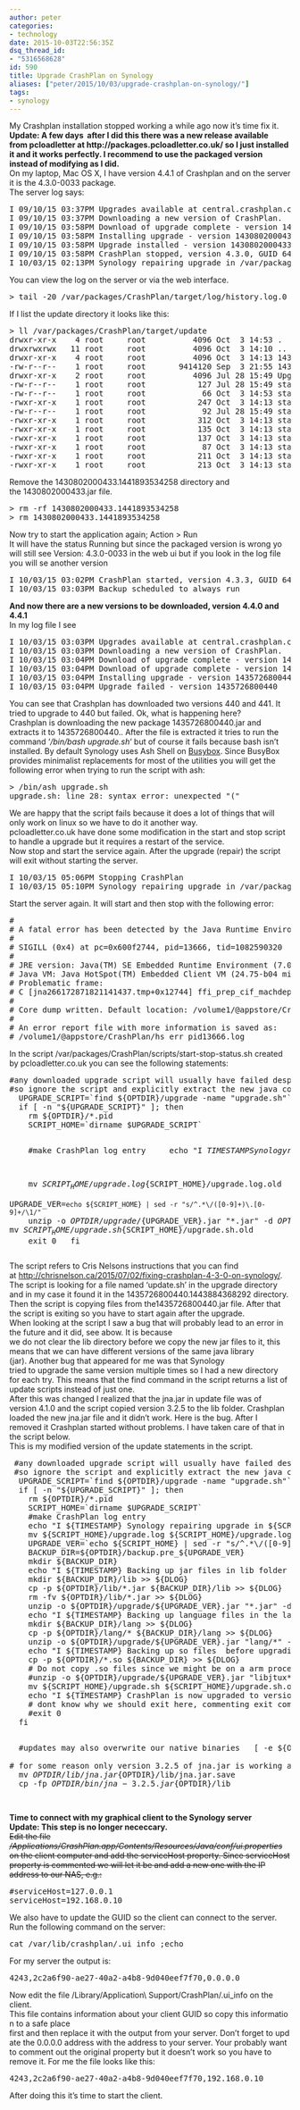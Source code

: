 ```yaml
---
author: peter
categories:
- technology
date: 2015-10-03T22:56:35Z
dsq_thread_id:
- "5316568628"
id: 590
title: Upgrade CrashPlan on Synology
aliases: ["peter/2015/10/03/upgrade-crashplan-on-synology/"]
tags:
- synology
---
```


<div>
  My Crashplan installation stopped working a while ago now it’s time fix it.
</div>

<div>
</div>

<div>
  <strong>Update: A few days  after I did this there was a new release available from pcloadletter at http://packages.pcloadletter.co.uk/ so I just installed it and it works perfectly. I recommend to use the packaged version instead of modifying as I did.</strong>
</div>

<div>
</div>

<div>
  On my laptop, Mac OS X, I have version 4.4.1 of Crashplan and on the server it is the 4.3.0-0033 package.
</div>

<div>
</div>

<div>
  The server log says:
</div>

<div>
  <pre class="brush: plain; title: ; notranslate" title="">
I 09/10/15 03:37PM Upgrades available at central.crashplan.com:443
I 09/10/15 03:37PM Downloading a new version of CrashPlan.
I 09/10/15 03:58PM Download of upgrade complete - version 1430802000433.
I 09/10/15 03:58PM Installing upgrade - version 1430802000433
I 09/10/15 03:58PM Upgrade installed - version 1430802000433
I 09/10/15 03:58PM CrashPlan stopped, version 4.3.0, GUID 646867822750203914
I 10/03/15 02:13PM Synology repairing upgrade in /var/packages/CrashPlan/target/upgrade/1430802000433.1441893534258
</pre>
</div>

<div>
</div>

<div>
  You can view the log on the server or via the web interface.
</div>

<div>
  <pre class="brush: plain; title: ; notranslate" title="">
&gt; tail -20 /var/packages/CrashPlan/target/log/history.log.0
</pre>
</div>

<div>
  If I list the update directory it looks like this:
</div>

<div>
  <pre class="brush: plain; title: ; notranslate" title="">
&gt; ll /var/packages/CrashPlan/target/update
drwxr-xr-x    4 root     root          4096 Oct  3 14:53 .
drwxrwxrwx   11 root     root          4096 Oct  3 14:10 ..
drwxr-xr-x    4 root     root          4096 Oct  3 14:13 1430802000433.1441893534258
-rw-r--r--    1 root     root       9414120 Sep  3 21:55 1430802000433.jar
drwxr-xr-x    2 root     root          4096 Jul 28 15:49 UpgradeUI
-rw-r--r--    1 root     root           127 Jul 28 15:49 start.bat
-rw-r--r--    1 root     root            66 Oct  3 14:53 start.log
-rwxr-xr-x    1 root     root           247 Oct  3 14:13 start.sh
-rw-r--r--    1 root     root            92 Jul 28 15:49 startDesktop.bat
-rwxr-xr-x    1 root     root           312 Oct  3 14:13 startDesktop.sh
-rwxr-xr-x    1 root     root           135 Oct  3 14:13 startDesktopLinux.sh
-rwxr-xr-x    1 root     root           137 Oct  3 14:13 startDesktopSolaris.sh
-rwxr-xr-x    1 root     root            87 Oct  3 14:13 startFirst.sh
-rwxr-xr-x    1 root     root           211 Oct  3 14:13 startLinux.sh
-rwxr-xr-x    1 root     root           213 Oct  3 14:13 startSolaris.sh
</pre>
</div>

<div>
</div>

<div>
  Remove the 1430802000433.1441893534258 directory and the 1430802000433.jar file.
</div>

<div>
  <pre class="brush: plain; title: ; notranslate" title="">
&gt; rm -rf 1430802000433.1441893534258
&gt; rm 1430802000433.1441893534258
</pre>
</div>

<div>
</div>

<div>
  Now try to start the application again; Action > Run
</div>

<div>
  It will have the status Running but since the packaged version is wrong yo will still see Version: 4.3.0-0033 in the web ui but if you look in the log file you will se another version
</div>

<div>
  <pre class="brush: plain; title: ; notranslate" title="">
I 10/03/15 03:02PM CrashPlan started, version 4.3.3, GUID 646867822750203914
I 10/03/15 03:03PM Backup scheduled to always run
</pre>
</div>

<div>
</div>

<div>
  <b>And now there are a new versions to be downloaded, version 4.4.0 and 4.4.1</b>
</div>

<div>
  In my log file I see
</div>

<div>
  <pre class="brush: plain; title: ; notranslate" title="">
I 10/03/15 03:03PM Upgrades available at central.crashplan.com:443
I 10/03/15 03:03PM Downloading a new version of CrashPlan.
I 10/03/15 03:04PM Download of upgrade complete - version 1435726800440.
I 10/03/15 03:04PM Download of upgrade complete - version 1435726800441.
I 10/03/15 03:04PM Installing upgrade - version 1435726800440
I 10/03/15 03:04PM Upgrade failed - version 1435726800440
</pre>
  
  <p>
    You can see that Crashplan has downloaded two versions 440 and 441. It tried to upgrade to 440 but failed. Ok, what is happening here?<br /> Crashplan is downloading the new package 1435726800440.jar and extracts it to 1435726800440.<some number>. After the file is extracted it tries to run the command ‘<em>/bin/bash upgrade.sh</em>‘ but of course it fails because bash isn’t installed. By default Synology uses Ash Shell on <a href="http://www.busybox.net/downloads/BusyBox.html">Busybox</a>. Since BusyBox provides minimalist replacements for most of the utilities you will get the following error when trying to run the script with ash:
  </p>
  
  <pre class="brush: plain; title: ; notranslate" title="">
&gt; /bin/ash upgrade.sh
upgrade.sh: line 28: syntax error: unexpected "("
</pre>
</div>

<div>
  We are happy that the script fails because it does a lot of things that will only work on linux so we have to do it another way.
</div>

<div>
  pcloadletter.co.uk have done some modification in the start and stop script to handle a upgrade but it requires a restart of the service.
</div>

<div>
</div>

<div>
  Now stop and start the service again. After the upgrade (repair) the script will exit without starting the server.
</div>

<div>
  <pre class="brush: plain; title: ; notranslate" title="">
I 10/03/15 05:06PM Stopping CrashPlan
I 10/03/15 05:10PM Synology repairing upgrade in /var/packages/CrashPlan/target/upgrade/1435726800440.1443884368292
</pre>
</div>

<div>
  Start the server again. It will start and then stop with the following error:
</div>

<div>
  <pre class="brush: plain; title: ; notranslate" title="">
#
# A fatal error has been detected by the Java Runtime Environment:
#
# SIGILL (0x4) at pc=0x600f2744, pid=13666, tid=1082590320
#
# JRE version: Java(TM) SE Embedded Runtime Environment (7.0_75-b13) (build 1.7.0_75-b13)
# Java VM: Java HotSpot(TM) Embedded Client VM (24.75-b04 mixed mode linux-arm )
# Problematic frame:
# C [jna266172871821141437.tmp+0x12744] ffi_prep_cif_machdep+0x16c
#
# Core dump written. Default location: /volume1/@appstore/CrashPlan/core or core.13666
#
# An error report file with more information is saved as:
# /volume1/@appstore/CrashPlan/hs_err_pid13666.log
</pre>
</div>

<div>
</div>

<div>
  In the script /var/packages/CrashPlan/scripts/start-stop-status.sh created by pcloadletter.co.uk you can see the following statements:
</div>

<div>
  <pre class="brush: plain; title: ; notranslate" title="">
#any downloaded upgrade script will usually have failed despite the above changes  
#so ignore the script and explicitly extract the new java code using the chrisnelson.ca method
  UPGRADE_SCRIPT=`find ${OPTDIR}/upgrade -name "upgrade.sh"`
  if [ -n "${UPGRADE_SCRIPT}" ]; then
    rm ${OPTDIR}/*.pid
    SCRIPT_HOME=`dirname $UPGRADE_SCRIPT`

    #make CrashPlan log entry
    echo "I ${TIMESTAMP} Synology repairing upgrade in ${SCRIPT_HOME}" &gt;&gt; ${DLOG}

    mv ${SCRIPT_HOME}/upgrade.log ${SCRIPT_HOME}/upgrade.log.old
    UPGRADE_VER=`echo ${SCRIPT_HOME} | sed -r "s/^.*\/([0-9]+)\.[0-9]+/\1/"`
    unzip -o ${OPTDIR}/upgrade/${UPGRADE_VER}.jar "*.jar" -d ${OPTDIR}/lib/
    unzip -o ${OPTDIR}/upgrade/${UPGRADE_VER}.jar "lang/*" -d ${OPTDIR}
    mv ${SCRIPT_HOME}/upgrade.sh ${SCRIPT_HOME}/upgrade.sh.old
    exit 0
  fi
</pre>
</div>

<div>
</div>

<div>
  The script refers to Cris Nelsons instructions that you can find at <a href="http://chrisnelson.ca/2015/07/02/fixing-crashplan-4-3-0-on-synology/">http://chrisnelson.ca/2015/07/02/fixing-crashplan-4-3-0-on-synology/</a>.
</div>

<div>
  The script is looking for a file named ‘update.sh’ in the upgrade directory and in my case it found it in the 1435726800440.1443884368292 directory. Then the script is copying files from the1435726800440.jar file. After that the script is exiting so you have to start again after the upgrade.
</div>

<div>
</div>

<div>
  When looking at the script I saw a bug that will probably lead to an error in the future and it did, see abow. It is because we do not clear the lib directory before we copy the new jar files to it, this means that we can have different versions of the same java library (jar). Another bug that appeared for me was that Synology tried to upgrade the same version multiple times so I had a new directory for each try. This means that the find command in the script returns a list of update scripts instead of just one.
</div>

<div>
</div>

<div>
  After this was changed I realized that the jna.jar in update file was of version 4.1.0 and the script copied version 3.2.5 to the lib folder. Crashplan loaded the new jna.jar file and it didn’t work. Here is the bug. After I removed it Crashplan started without problems. I have taken care of that in the script below.
</div>

<div>
</div>

<div>
  This is my modified version of the update statements in the script.
</div>

<div>
  <pre class="brush: plain; title: ; notranslate" title="">
 #any downloaded upgrade script will usually have failed despite the above changes
 #so ignore the script and explicitly extract the new java code using the chrisnelson.ca method
  UPGRADE_SCRIPT=`find ${OPTDIR}/upgrade -name "upgrade.sh"`
  if [ -n "${UPGRADE_SCRIPT}" ]; then
    rm ${OPTDIR}/*.pid
    SCRIPT_HOME=`dirname $UPGRADE_SCRIPT`
    #make CrashPlan log entry
    echo "I ${TIMESTAMP} Synology repairing upgrade in ${SCRIPT_HOME}" &gt;&gt; ${DLOG}
    mv ${SCRIPT_HOME}/upgrade.log ${SCRIPT_HOME}/upgrade.log.old
    UPGRADE_VER=`echo ${SCRIPT_HOME} | sed -r "s/^.*\/([0-9]+)\.[0-9]+/\1/"`
    BACKUP_DIR=${OPTDIR}/backup.pre_${UPGRADE_VER}
    mkdir ${BACKUP_DIR}
    echo "I ${TIMESTAMP} Backing up jar files in lib folder before upgrading to ${UPGRADE_VER}" &gt;&gt; ${DLOG}
    mkdir ${BACKUP_DIR}/lib &gt;&gt; ${DLOG}
    cp -p ${OPTDIR}/lib/*.jar ${BACKUP_DIR}/lib &gt;&gt; ${DLOG}
    rm -fv ${OPTDIR}/lib/*.jar &gt;&gt; ${DLOG}
    unzip -o ${OPTDIR}/upgrade/${UPGRADE_VER}.jar "*.jar" -d ${OPTDIR}/lib/ &gt;&gt; ${DLOG}
    echo "I ${TIMESTAMP} Backing up language files in the lang folder before upgrading to ${UPGRADE_VER}" &gt;&gt; ${DLOG}
    mkdir ${BACKUP_DIR}/lang &gt;&gt; ${DLOG}
    cp -p ${OPTDIR}/lang/* ${BACKUP_DIR}/lang &gt;&gt; ${DLOG}
    unzip -o ${OPTDIR}/upgrade/${UPGRADE_VER}.jar "lang/*" -d ${OPTDIR}/lang/ &gt;&gt; ${DLOG}
    echo "I ${TIMESTAMP} Backing up so files  before upgrading to ${UPGRADE_VER}" &gt;&gt; ${DLOG}
    cp -p ${OPTDIR}/*.so ${BACKUP_DIR} &gt;&gt; ${DLOG}
    # Do not copy .so files since we might be on a arm processor
    #unzip -o ${OPTDIR}/upgrade/${UPGRADE_VER}.jar "libjtux*.so libjniwrap.so libjniwrap64.so libmd5.so jniwrap.lic " -d ${OPTDIR} &gt;&gt; ${DLOG}
    mv ${SCRIPT_HOME}/upgrade.sh ${SCRIPT_HOME}/upgrade.sh.old
    echo "I ${TIMESTAMP} CrashPlan is now upgraded to version ${UPGRADE_VER}." &gt;&gt; ${DLOG}
    # dont know why we should exit here, commenting exit command
    #exit 0
  fi

  #updates may also overwrite our native binaries
  [ -e ${OPTDIR}/bin/libffi.so.5 ] && cp -fp ${SYNOPKG_PKGDEST}/bin/libffi.so.5 ${OPTDIR}/lib
  [ -e ${OPTDIR}/bin/libjtux.so ] && cp -fp ${OPTDIR}/bin/libjtux.so ${OPTDIR}/
  # for some reason only version 3.2.5 of jna.jar is working and not 4.1.0
  mv ${OPTDIR}/lib/jna.jar ${OPTDIR}/lib/jna.jar.save
  cp -fp ${OPTDIR}/bin/jna-3.2.5.jar ${OPTDIR}/lib
 </pre>
</div>

<div>
</div>

<div>
  <b>Time to connect with my </b><b>graphical client to the Synology server</b>
</div>

<div>
</div>

<div>
  <div>
    <strong>Update: This step is no longer nececcary.</strong>
  </div>
  
  <div>
    <del>Edit the file <em>/Applications/CrashPlan.app/Contents/Resources/Java/conf/ui.properties</em> on the client computer and add the serviceHost property. Since serviceHost property is commented we will let it be and add a new one with the IP address to our NAS, e.g.:</del>
  </div>
  
  <div>
    <pre class="brush: plain; title: ; notranslate" title="">
#serviceHost=127.0.0.1
serviceHost=192.168.0.10
</pre>
  </div>
  
  <div>
    We also have to update the GUID so the client can connect to the server.
  </div>
  
  <div>
    Run the following command on the server:
  </div>
  
  <div>
    <pre class="brush: plain; title: ; notranslate" title="">
cat /var/lib/crashplan/.ui_info ;echo
</pre>
  </div>
  
  <div>
    For my server the output is:
  </div>
  
  <div>
    <pre class="brush: plain; title: ; notranslate" title="">
4243,2c2a6f90-ae27-40a2-a4b8-9d040eef7f70,0.0.0.0
</pre>
  </div>
  
  <div>
  </div>
  
  <div>
    Now edit the file /Library/Application\ Support/CrashPlan/.ui_info on the client.
  </div>
  
  <div>
    This file contains information about your client GUID so copy this information to a safe place first and then replace it with the output from your server. Don’t forget to update the 0.0.0.0 address with the address to your server. Your probably want to comment out the original property but it doesn’t work so you have to remove it. For me the file looks like this:
  </div>
  
  <div>
    <pre class="brush: plain; title: ; notranslate" title="">
4243,2c2a6f90-ae27-40a2-a4b8-9d040eef7f70,192.168.0.10
</pre>
  </div>
  
  <div>
  </div>
  
  <div>
    After doing this it’s time to start the client.
  </div>
</div>
